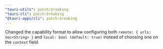 ```yaml
---
"tauri-utils": patch:breaking
"tauri-cli": patch:breaking
"@tauri-apps/cli": patch:breaking
---
```


Changed the capability format to allow configuring both `remote: { urls: Vec<String> }` and `local: bool (default: true)` instead of choosing one on the `context` field.
